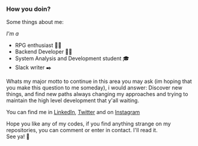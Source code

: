 ### How you doin?
Some things about me:

*I'm a*
* RPG enthusiast 🧙‍♂️
* Backend Developer 🧑‍💻
* System Analysis and Development student 🎓
* Slack writer ✒️

Whats my major motto to continue in this area you may ask (im hoping that you make this question to me someday), i would answer:
Discover new things, and find new paths always changing my approaches and trying to maintain the high level development that y'all waiting.

You can find me in
[LinkedIn](http://www.linkedin.com/in/o-davi/),
[Twitter](http://www.twitter.com/_odavi) and on
[Instagram](http://www.instagram.com/_o.davi)

Hope you like any of my codes, if you find anything strange on my repositories, you can comment or enter in contact. I'll read it.\
See ya! 👋

    
